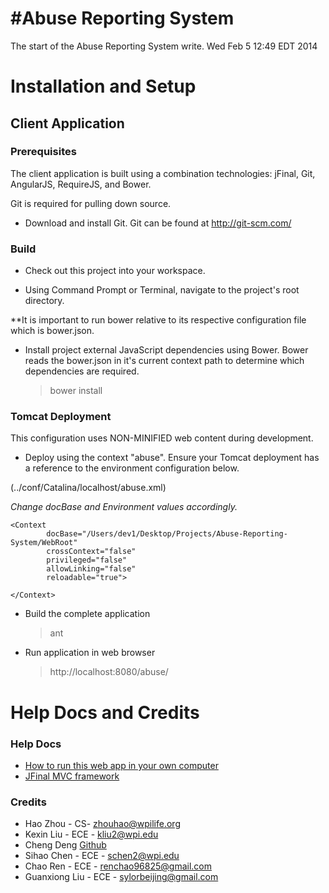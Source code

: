 #Abuse Reporting System
================================

The start of the Abuse Reporting System write.
Wed Feb 5 12:49 EDT 2014

# Installation and Setup

## Client Application

### Prerequisites<a name="prereq">
The client application is built using a combination technologies: jFinal, Git, AngularJS, RequireJS, and Bower.

Git is required for pulling down source.

 - Download and install Git.  Git can be found at <a href="http://git-scm.com/" target="_blank">http://git-scm.com/</a>

### Build

 - Check out this project into your workspace.

 - Using Command Prompt or Terminal, navigate to the project's root directory.

 **It is important to run bower relative to its respective configuration file which is bower.json.

  - Install project external JavaScript dependencies using Bower.  Bower reads the bower.json in it's current context path to determine which dependencies are required.

     > bower install

### Tomcat Deployment

This configuration uses NON-MINIFIED web content during development.

 - Deploy using the context "abuse".  Ensure your Tomcat deployment has a reference to the environment configuration below.

 (../conf/Catalina/localhost/abuse.xml)

*Change docBase and Environment values accordingly.*

    <Context
            docBase="/Users/dev1/Desktop/Projects/Abuse-Reporting-System/WebRoot"
            crossContext="false"
            privileged="false"
            allowLinking="false"
            reloadable="true">

    </Context>

 - Build the complete application

    > ant

 - Run application in web browser

    > http://localhost:8080/abuse/

# Help Docs and Credits

### Help Docs

* [How to run this web app in your own computer](docs/HowToRunOnYourOwnComputer.md)
* [JFinal MVC framework](http://git.oschina.net/jfinal/jfinal)

### Credits
* Hao Zhou - CS- zhouhao@wpilife.org
* Kexin Liu - ECE - kliu2@wpi.edu
* Cheng Deng [Github](https://github.com/cdeng)
* Sihao Chen - ECE - schen2@wpi.edu  
* Chao Ren - ECE - renchao96825@gmail.com
* Guanxiong Liu - ECE - sylorbeijing@gmail.com  

